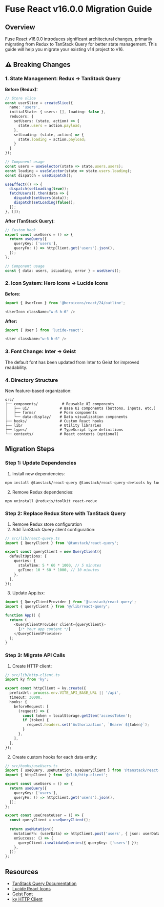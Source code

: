 # Fuse React v16.0.0 Migration Guide

## Overview

Fuse React v16.0.0 introduces significant architectural changes, primarily migrating from Redux to TanStack Query for better state management. This guide will help you migrate your existing v14 project to v16.

## ⚠️ Breaking Changes

### 1. State Management: Redux → TanStack Query

**Before (Redux):**
```typescript
// Store slice
const userSlice = createSlice({
  name: 'users',
  initialState: { users: [], loading: false },
  reducers: {
    setUsers: (state, action) => {
      state.users = action.payload;
    },
    setLoading: (state, action) => {
      state.loading = action.payload;
    }
  }
});

// Component usage
const users = useSelector(state => state.users.users);
const loading = useSelector(state => state.users.loading);
const dispatch = useDispatch();

useEffect(() => {
  dispatch(setLoading(true));
  fetchUsers().then(data => {
    dispatch(setUsers(data));
    dispatch(setLoading(false));
  });
}, []);
```

**After (TanStack Query):**
```typescript
// Custom hook
export const useUsers = () => {
  return useQuery({
    queryKey: ['users'],
    queryFn: () => httpClient.get('users').json(),
  });
};

// Component usage
const { data: users, isLoading, error } = useUsers();
```

### 2. Icon System: Hero Icons → Lucide Icons

**Before:**
```typescript
import { UserIcon } from '@heroicons/react/24/outline';

<UserIcon className="w-6 h-6" />
```

**After:**
```typescript
import { User } from 'lucide-react';

<User className="w-6 h-6" />
```

### 3. Font Change: Inter → Geist

The default font has been updated from Inter to Geist for improved readability.

### 4. Directory Structure

New feature-based organization:
```
src/
├── components/           # Reusable UI components
│   ├── ui/              # Base UI components (buttons, inputs, etc.)
│   ├── forms/           # Form components
│   └── data-display/    # Data visualization components
├── hooks/               # Custom React hooks
├── lib/                 # Utility libraries
├── types/               # TypeScript type definitions
└── contexts/            # React contexts (optional)
```

## Migration Steps

### Step 1: Update Dependencies

1. Install new dependencies:
```bash
npm install @tanstack/react-query @tanstack/react-query-devtools ky lucide-react
```

2. Remove Redux dependencies:
```bash
npm uninstall @reduxjs/toolkit react-redux
```

### Step 2: Replace Redux Store with TanStack Query

1. Remove Redux store configuration
2. Add TanStack Query client configuration:

```typescript
// src/lib/react-query.ts
import { QueryClient } from '@tanstack/react-query';

export const queryClient = new QueryClient({
  defaultOptions: {
    queries: {
      staleTime: 5 * 60 * 1000, // 5 minutes
      gcTime: 10 * 60 * 1000, // 10 minutes
    },
  },
});
```

3. Update App.tsx:

```typescript
import { QueryClientProvider } from '@tanstack/react-query';
import { queryClient } from '@/lib/react-query';

function App() {
  return (
    <QueryClientProvider client={queryClient}>
      {/* Your app content */}
    </QueryClientProvider>
  );
}
```

### Step 3: Migrate API Calls

1. Create HTTP client:

```typescript
// src/lib/http-client.ts
import ky from 'ky';

export const httpClient = ky.create({
  prefixUrl: process.env.VITE_API_BASE_URL || '/api',
  timeout: 30000,
  hooks: {
    beforeRequest: [
      (request) => {
        const token = localStorage.getItem('accessToken');
        if (token) {
          request.headers.set('Authorization', `Bearer ${token}`);
        }
      },
    ],
  },
});
```

2. Create custom hooks for each data entity:

```typescript
// src/hooks/useUsers.ts
import { useQuery, useMutation, useQueryClient } from '@tanstack/react-query';
import { httpClient } from '@/lib/http-client';

export const useUsers = () => {
  return useQuery({
    queryKey: ['users'],
    queryFn: () => httpClient.get('users').json(),
  });
};

export const useCreateUser = () => {
  const queryClient = useQueryClient();
  
  return useMutation({
    mutationFn: (userData) => httpClient.post('users', { json: userData }).json(),
    onSuccess: () => {
      queryClient.invalidateQueries({ queryKey: ['users'] });
    },
  });
};
```

## Resources

- [TanStack Query Documentation](https://tanstack.com/query/latest)
- [Lucide React Icons](https://lucide.dev/guide/packages/lucide-react)
- [Geist Font](https://vercel.com/font)
- [ky HTTP Client](https://github.com/sindresorhus/ky)
